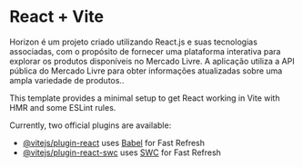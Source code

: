# React + Vite

Horizon é um projeto criado utilizando React.js e suas tecnologias associadas, com o propósito de fornecer uma plataforma interativa para explorar os produtos disponíveis no Mercado Livre. A aplicação utiliza a API pública do Mercado Livre para obter informações atualizadas sobre uma ampla variedade de produtos..

This template provides a minimal setup to get React working in Vite with HMR and some ESLint rules.

Currently, two official plugins are available:

- [@vitejs/plugin-react](https://github.com/vitejs/vite-plugin-react/blob/main/packages/plugin-react/README.md) uses [Babel](https://babeljs.io/) for Fast Refresh
- [@vitejs/plugin-react-swc](https://github.com/vitejs/vite-plugin-react-swc) uses [SWC](https://swc.rs/) for Fast Refresh
